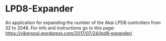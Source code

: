 # LPD8-Expander
An application for expanding the number of the Akai LPD8 controllers from 32 to 2048.
For info and instructions go to this page:
https://vibersoul.wordpress.com/2017/07/24/lpd8-expander/
